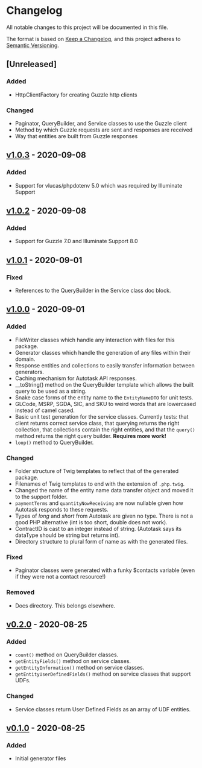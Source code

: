 # Changelog
All notable changes to this project will be documented in this file.

The format is based on [Keep a Changelog](https://keepachangelog.com/en/1.0.0/),
and this project adheres to [Semantic Versioning](https://semver.org/spec/v2.0.0.html).

## [Unreleased]

### Added
- HttpClientFactory for creating Guzzle http clients

### Changed
- Paginator, QueryBuilder, and Service classes to use the Guzzle client
- Method by which Guzzle requests are sent and responses are received
- Way that entities are built from Guzzle responses

## [v1.0.3] - 2020-09-08

### Added
- Support for vlucas/phpdotenv 5.0 which was required by Illuminate Support

## [v1.0.2] - 2020-09-08

### Added
- Support for Guzzle 7.0 and Illuminate Support 8.0

## [v1.0.1] - 2020-09-01

### Fixed
- References to the QueryBuilder in the Service class doc block.

## [v1.0.0] - 2020-09-01

### Added
- FileWriter classes which handle any interaction with files for this package.
- Generator classes which handle the generation of any files within their domain.
- Response entities and collections to easily transfer information between generators.
- Caching mechanism for Autotask API responses.
- __toString() method on the QueryBuilder template which allows the built query to be used as a string.
- Snake case forms of the entity name to the `EntityNameDTO` for unit tests.
- GLCode, MSRP, SGDA, SIC, and SKU to weird words that are lowercased instead of camel cased.
- Basic unit test generation for the service classes. Currently tests: that client returns correct service class, that querying returns the right collection, that collections contain the right entities, and that the `query()` method returns the right query builder. **Requires more work!**
- `loop()` method to QueryBuilder.

### Changed
- Folder structure of Twig templates to reflect that of the generated package.
- Filenames of Twig templates to end with the extension of `.php.twig`.
- Changed the name of the entity name data transfer object and moved it to the support folder.
- `paymentTerms` and `quantityNowReceiving` are now nullable given how Autotask responds to these requests.
- Types of _long_ and _short_ from Autotask are given no type. There is not a good PHP alternative (int is too short, double does not work).
- ContractID is cast to an integer instead of string. (Autotask says its dataType should be string but returns int).
- Directory structure to plural form of name as with the generated files.

### Fixed
- Paginator classes were generated with a funky $contacts variable (even if they were not a contact resource!)

### Removed
- Docs directory. This belongs elsewhere.

## [v0.2.0] - 2020-08-25

### Added
- `count()` method on QueryBuilder classes.
- `getEntityFields()` method on service classes.
- `getEntityInformation()` method on service classes.
- `getEntityUserDefinedFields()` method on service classes that support UDFs.

### Changed
- Service classes return User Defined Fields as an array of UDF entities.

## [v0.1.0] - 2020-08-25

### Added
- Initial generator files

[v1.0.3]: https://github.com/Anteris-Dev/autotask-client-generator/compare/v1.0.2...v1.0.3
[v1.0.2]: https://github.com/Anteris-Dev/autotask-client-generator/compare/v1.0.1...v1.0.2
[v1.0.1]: https://github.com/Anteris-Dev/autotask-client-generator/compare/v1.0.0...v1.0.1
[v1.0.0]: https://github.com/Anteris-Dev/autotask-client-generator/compare/v0.2.0...v1.0.0
[v0.2.0]: https://github.com/Anteris-Dev/autotask-client-generator/compare/v0.1.0...v0.2.0
[v0.1.0]: https://github.com/Anteris-Dev/autotask-client-generator/releases/tag/v0.1.0
